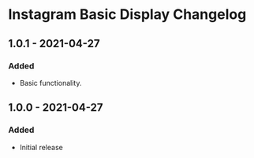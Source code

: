 # Instagram Basic Display Changelog

## 1.0.1 - 2021-04-27
### Added
- Basic functionality.

## 1.0.0 - 2021-04-27
### Added
- Initial release
